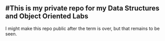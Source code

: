 #This is my private repo for my Data Structures and Object Oriented Labs
---
I might make this repo public after the term is over, but that remains to be seen.

